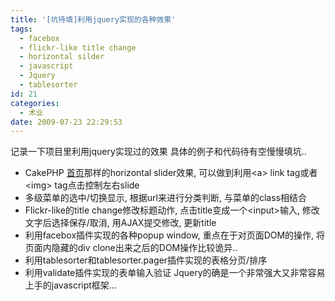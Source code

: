 ```yaml
---
title: '[坑待填]利用jquery实现的各种效果'
tags:
  - facebox
  - flickr-like title change
  - horizontal silder
  - javascript
  - Jquery
  - tablesorter
id: 21
categories:
  - 术业
date: 2009-07-23 22:29:53
---
```


记录一下项目里利用jquery实现过的效果 具体的例子和代码待有空慢慢填坑..

*   CakePHP [首页](http://cakephp.org/)那样的horizontal slider效果, 可以做到利用&lt;a&gt; link tag或者&lt;img&gt; tag点击控制左右slide
*   多级菜单的选中/切换显示, 根据url来进行分类判断, 与菜单的class相结合
*   Flickr-like的title change修改标题动作, 点击title变成一个&lt;input&gt;输入, 修改文字后选择保存/取消, 用AJAX提交修改, 更新title
*   利用facebox插件实现的各种popup window, 重点在于对页面DOM的操作, 将页面内隐藏的div clone出来之后的DOM操作比较诡异..
*   利用tablesorter和tablesorter.pager插件实现的表格分页/排序
*   利用validate插件实现的表单输入验证
Jquery的确是一个非常强大又非常容易上手的javascript框架...
